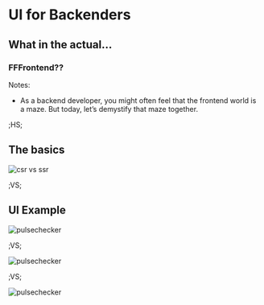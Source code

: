 # UI for Backenders

## What in the actual...

### FFFrontend?? <!-- .element: class="fragment" -->

Notes: 
- As a backend developer, you might often feel that the frontend world is a maze. But today, let’s demystify that maze together.

;HS;

## The basics

![csr vs ssr](assets/images/ui-for-backenders/csr-vs-ssr.png) <!-- .element: style="height: 400px; object-fit: contain;" class="fragment fade-in" --> 

;VS;


## UI Example

![pulsechecker](assets/images/ui-for-backenders/ui-sample.png) <!-- .element: style="height: 400px; object-fit: contain;" class="fragment fade-in" --> 

;VS;


![pulsechecker](assets/images/ui-for-backenders/ui-sample-2.png) <!-- .element: style="height: 600px; object-fit: contain;" --> 


;VS;


![pulsechecker](assets/images/ui-for-backenders/ui-sample-3.png) <!-- .element: style="height: 600px; object-fit: contain;" --> 
